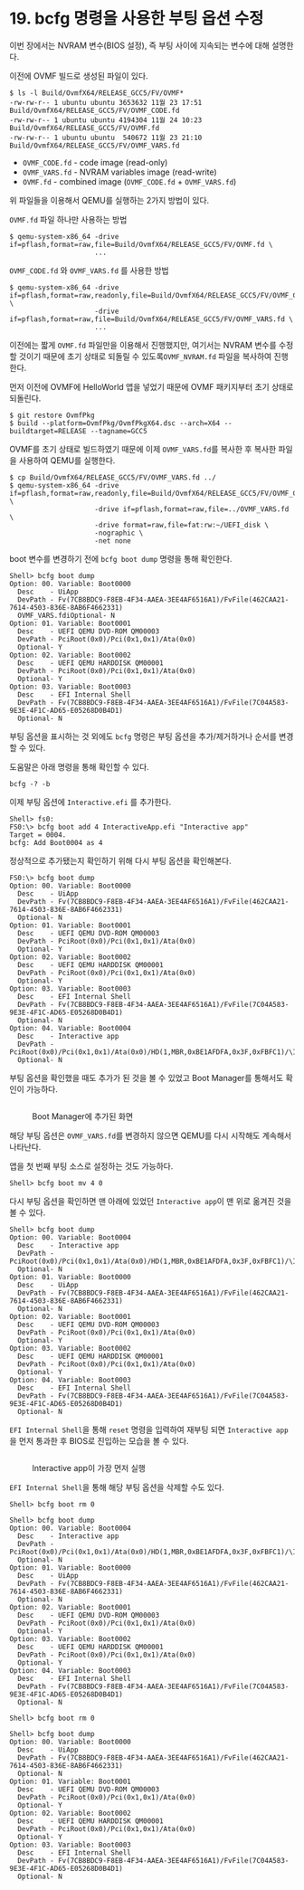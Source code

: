 # 19. bcfg 명령을 사용한 부팅 옵션 수정

이번 장에서는 NVRAM 변수(BIOS 설정), 즉 부팅 사이에 지속되는 변수에 대해 설명한다.

이전에 OVMF 빌드로 생성된 파일이 있다.

```
$ ls -l Build/OvmfX64/RELEASE_GCC5/FV/OVMF*
-rw-rw-r-- 1 ubuntu ubuntu 3653632 11월 23 17:51 Build/OvmfX64/RELEASE_GCC5/FV/OVMF_CODE.fd
-rw-rw-r-- 1 ubuntu ubuntu 4194304 11월 24 10:23 Build/OvmfX64/RELEASE_GCC5/FV/OVMF.fd
-rw-rw-r-- 1 ubuntu ubuntu  540672 11월 23 21:10 Build/OvmfX64/RELEASE_GCC5/FV/OVMF_VARS.fd
```

* `OVMF_CODE.fd` - code image (read-only)
* `OVMF_VARS.fd` - NVRAM variables image (read-write)
* `OVMF.fd` - combined image (`OVMF_CODE.fd` + `OVMF_VARS.fd`)

위 파일들을 이용해서 QEMU를 실행하는 2가지 방법이 있다.

`OVMF.fd` 파일 하나만 사용하는 방법

```
$ qemu-system-x86_64 -drive if=pflash,format=raw,file=Build/OvmfX64/RELEASE_GCC5/FV/OVMF.fd \
                     ...
```

`OVMF_CODE.fd` 와 `OVMF_VARS.fd` 를 사용한 방법

```
$ qemu-system-x86_64 -drive if=pflash,format=raw,readonly,file=Build/OvmfX64/RELEASE_GCC5/FV/OVMF_CODE.fd \
                     -drive if=pflash,format=raw,file=Build/OvmfX64/RELEASE_GCC5/FV/OVMF_VARS.fd \
                     ...
```

이전에는 짧게 `OVMF.fd` 파일만을 이용해서 진행했지만, 여기서는 NVRAM 변수를 수정할 것이기 때문에 초기 상태로 되돌릴 수 있도록`OVMF_NVRAM.fd` 파일을 복사하여 진행한다.

먼저 이전에 OVMF에 HelloWorld 앱을 넣었기 때문에 OVMF 패키지부터 초기 상태로 되돌린다.

```
$ git restore OvmfPkg
$ build --platform=OvmfPkg/OvmfPkgX64.dsc --arch=X64 --buildtarget=RELEASE --tagname=GCC5
```

OVMF를 초기 상태로 빌드하였기 때문에 이제 `OVMF_VARS.fd`를 복사한 후 복사한 파일을 사용하여 QEMU를 실행한다.

```
$ cp Build/OvmfX64/RELEASE_GCC5/FV/OVMF_VARS.fd ../
$ qemu-system-x86_64 -drive if=pflash,format=raw,readonly,file=Build/OvmfX64/RELEASE_GCC5/FV/OVMF_CODE.fd \
                     -drive if=pflash,format=raw,file=../OVMF_VARS.fd \
                     -drive format=raw,file=fat:rw:~/UEFI_disk \
                     -nographic \
                     -net none
```

boot 변수를 변경하기 전에 `bcfg boot dump` 명령을 통해 확인한다.

```
Shell> bcfg boot dump
Option: 00. Variable: Boot0000
  Desc    - UiApp
  DevPath - Fv(7CB8BDC9-F8EB-4F34-AAEA-3EE4AF6516A1)/FvFile(462CAA21-7614-4503-836E-8AB6F4662331)
  OVMF_VARS.fdiOptional- N
Option: 01. Variable: Boot0001
  Desc    - UEFI QEMU DVD-ROM QM00003
  DevPath - PciRoot(0x0)/Pci(0x1,0x1)/Ata(0x0)
  Optional- Y
Option: 02. Variable: Boot0002
  Desc    - UEFI QEMU HARDDISK QM00001
  DevPath - PciRoot(0x0)/Pci(0x1,0x1)/Ata(0x0)
  Optional- Y
Option: 03. Variable: Boot0003
  Desc    - EFI Internal Shell
  DevPath - Fv(7CB8BDC9-F8EB-4F34-AAEA-3EE4AF6516A1)/FvFile(7C04A583-9E3E-4F1C-AD65-E05268D0B4D1)
  Optional- N
```

부팅 옵션을 표시하는 것 외에도 `bcfg` 명령은 부팅 옵션을 추가/제거하거나 순서를 변경할 수 있다.

도움말은 아래 명령을 통해 확인할 수 있다.

```
bcfg -? -b
```

이제 부팅 옵션에 `Interactive.efi` 를 추가한다.

```
Shell> fs0:
FS0:\> bcfg boot add 4 InteractiveApp.efi "Interactive app"
Target = 0004.
bcfg: Add Boot0004 as 4
```

정상적으로 추가됐는지 확인하기 위해 다시 부팅 옵션을 확인해본다.

```
FS0:\> bcfg boot dump
Option: 00. Variable: Boot0000
  Desc    - UiApp
  DevPath - Fv(7CB8BDC9-F8EB-4F34-AAEA-3EE4AF6516A1)/FvFile(462CAA21-7614-4503-836E-8AB6F4662331)
  Optional- N
Option: 01. Variable: Boot0001
  Desc    - UEFI QEMU DVD-ROM QM00003
  DevPath - PciRoot(0x0)/Pci(0x1,0x1)/Ata(0x0)
  Optional- Y
Option: 02. Variable: Boot0002
  Desc    - UEFI QEMU HARDDISK QM00001
  DevPath - PciRoot(0x0)/Pci(0x1,0x1)/Ata(0x0)
  Optional- Y
Option: 03. Variable: Boot0003
  Desc    - EFI Internal Shell
  DevPath - Fv(7CB8BDC9-F8EB-4F34-AAEA-3EE4AF6516A1)/FvFile(7C04A583-9E3E-4F1C-AD65-E05268D0B4D1)
  Optional- N
Option: 04. Variable: Boot0004
  Desc    - Interactive app
  DevPath - PciRoot(0x0)/Pci(0x1,0x1)/Ata(0x0)/HD(1,MBR,0xBE1AFDFA,0x3F,0xFBFC1)/\InteractiveApp.efi
  Optional- N
```

부팅 옵션을 확인했을 때도 추가가 된 것을 볼 수 있었고 Boot Manager를 통해서도 확인이 가능하다.

<figure><img src=".gitbook/assets/image (1) (2) (1).png" alt=""><figcaption><p>Boot Manager에 추가된 화면</p></figcaption></figure>

해당 부팅 옵션은 `OVMF_VARS.fd`를 변경하지 않으면 QEMU를 다시 시작해도 계속해서 나타난다.

앱을 첫 번째 부팅 소스로 설정하는 것도 가능하다.

```
Shell> bcfg boot mv 4 0
```

다시 부팅 옵션을 확인하면 맨 아래에 있었던 `Interactive app`이 맨 위로 옮겨진 것을 볼 수 있다.

```
Shell> bcfg boot dump
Option: 00. Variable: Boot0004
  Desc    - Interactive app
  DevPath - PciRoot(0x0)/Pci(0x1,0x1)/Ata(0x0)/HD(1,MBR,0xBE1AFDFA,0x3F,0xFBFC1)/\InteractiveApp.efi
  Optional- N
Option: 01. Variable: Boot0000
  Desc    - UiApp
  DevPath - Fv(7CB8BDC9-F8EB-4F34-AAEA-3EE4AF6516A1)/FvFile(462CAA21-7614-4503-836E-8AB6F4662331)
  Optional- N
Option: 02. Variable: Boot0001
  Desc    - UEFI QEMU DVD-ROM QM00003
  DevPath - PciRoot(0x0)/Pci(0x1,0x1)/Ata(0x0)
  Optional- Y
Option: 03. Variable: Boot0002
  Desc    - UEFI QEMU HARDDISK QM00001
  DevPath - PciRoot(0x0)/Pci(0x1,0x1)/Ata(0x0)
  Optional- Y
Option: 04. Variable: Boot0003
  Desc    - EFI Internal Shell
  DevPath - Fv(7CB8BDC9-F8EB-4F34-AAEA-3EE4AF6516A1)/FvFile(7C04A583-9E3E-4F1C-AD65-E05268D0B4D1)
  Optional- N
```

`EFI Internal Shell`을 통해 `reset` 명령을 입력하여 재부팅 되면 `Interactive app`을 먼저 통과한 후 BIOS로 진입하는 모습을 볼 수 있다.

<figure><img src=".gitbook/assets/image (12) (1).png" alt=""><figcaption><p>Interactive app이 가장 먼저 실행</p></figcaption></figure>

`EFI Internal Shell`을 통해 해당 부팅 옵션을 삭제할 수도 있다.

```
Shell> bcfg boot rm 0
```

```
Shell> bcfg boot dump
Option: 00. Variable: Boot0004
  Desc    - Interactive app
  DevPath - PciRoot(0x0)/Pci(0x1,0x1)/Ata(0x0)/HD(1,MBR,0xBE1AFDFA,0x3F,0xFBFC1)/\InteractiveApp.efi
  Optional- N
Option: 01. Variable: Boot0000
  Desc    - UiApp
  DevPath - Fv(7CB8BDC9-F8EB-4F34-AAEA-3EE4AF6516A1)/FvFile(462CAA21-7614-4503-836E-8AB6F4662331)
  Optional- N
Option: 02. Variable: Boot0001
  Desc    - UEFI QEMU DVD-ROM QM00003
  DevPath - PciRoot(0x0)/Pci(0x1,0x1)/Ata(0x0)
  Optional- Y
Option: 03. Variable: Boot0002
  Desc    - UEFI QEMU HARDDISK QM00001
  DevPath - PciRoot(0x0)/Pci(0x1,0x1)/Ata(0x0)
  Optional- Y
Option: 04. Variable: Boot0003
  Desc    - EFI Internal Shell
  DevPath - Fv(7CB8BDC9-F8EB-4F34-AAEA-3EE4AF6516A1)/FvFile(7C04A583-9E3E-4F1C-AD65-E05268D0B4D1)
  Optional- N

Shell> bcfg boot rm 0

Shell> bcfg boot dump
Option: 00. Variable: Boot0000
  Desc    - UiApp
  DevPath - Fv(7CB8BDC9-F8EB-4F34-AAEA-3EE4AF6516A1)/FvFile(462CAA21-7614-4503-836E-8AB6F4662331)
  Optional- N
Option: 01. Variable: Boot0001
  Desc    - UEFI QEMU DVD-ROM QM00003
  DevPath - PciRoot(0x0)/Pci(0x1,0x1)/Ata(0x0)
  Optional- Y
Option: 02. Variable: Boot0002
  Desc    - UEFI QEMU HARDDISK QM00001
  DevPath - PciRoot(0x0)/Pci(0x1,0x1)/Ata(0x0)
  Optional- Y
Option: 03. Variable: Boot0003
  Desc    - EFI Internal Shell
  DevPath - Fv(7CB8BDC9-F8EB-4F34-AAEA-3EE4AF6516A1)/FvFile(7C04A583-9E3E-4F1C-AD65-E05268D0B4D1)
  Optional- N
```
